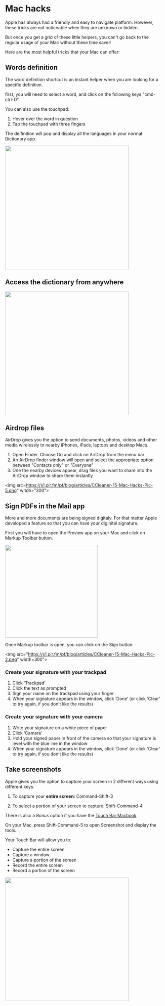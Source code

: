 # Mac hacks

Apple has always had a friendly and easy to navigate platform. However, these tricks are not noticeable when they are unknown or hidden.

But once you get a grid of these little helpers, you can't go back to the regular usage of your Mac without these time saver!

Here are the most helpful tricks that your Mac can offer:

## Words definition

The word definition shortcut is an instant helper when you are looking for a specific definition. 

first, you will need to select a word, and click on the following keys "cmd-ctrl-D". 

You can also use the touchpad:

1. Hover over the word in question
2. Tap the touchpad with three fingers

The deifinition will pop and display all the languages in your normal Dictionary app.

<img src="https://miro.medium.com/max/700/1*4aClj80Fe3_GzwQ2IPrQRg.png" width="400">

## Access the dictionary from anywhere

<img src="https://miro.medium.com/max/668/1*p4rSYZCegwKwHXRQwWoIaA.png" width="400">

## Airdrop files

AirDrop gives you the option to send documents, photos, videos and other media wirelessly to nearby iPhones, iPads, laptops and desktop Macs.

1. Open Finder. Choose Go and click on AirDrop from the menu bar
2. An AirDrop finder window will open and select the appropriate option between "Contacts only" or "Everyone"
3. One the nearby devices appear, drag files you want to share into the AirDrop window to share them instantly

<img src=https://s1.pir.fm/pf/blog/articles/CCleaner-15-Mac-Hacks-Pic-5.png" witdh="200">

## Sign PDFs in the Mail app

More and more documents are being signed digitaly. For that matter Apple developed a feature so that you can have your diginital signature. 

First you will have to open the Preview app on your Mac and click on Markup Toolbar button.

<img src="https://s1.pir.fm/pf/blog/articles/CCleaner-15-Mac-Hacks-Pic-1.png" width="300">

Once Markup toolbar is open, you can click on the Sign button

<img src="https://s1.pir.fm/pf/blog/articles/CCleaner-15-Mac-Hacks-Pic-2.png" width=300">

### Create your signature with your trackpad

1. Click ‘Trackpad’
2. Click the text as prompted
3. Sign your name on the trackpad using your finger
4. When your signature appears in the window, click ‘Done’ (or click ‘Clear’ to try again, if you don’t like the results)

### Create your signature with your camera

1. Write your signature on a white piece of paper
2. Click ‘Camera’
3. Hold your signed paper in front of the camera so that your signature is level with the blue line in the window
4. When your signature appears in the window, click ‘Done’ (or click ‘Clear’ to try again, if you don’t like the results)

## Take screenshots

Apple gives you the option to capture your screen in 2 different ways using different keys. 

1. To capture your **entire screen**:
	Command-Shift-3
	
2. To select a portion of your screen to capture:
	Shift-Command-4
	
There is also a *Bonus* option if you have the [Touch Bar Macbook](https://support.apple.com/en-ca/HT207055)

On your Mac, press Shift-Command-5 to open Screenshot and display the tools.

Your Touch Bar will allow you to:

- Capture the entire screen
- Capture a window
- Capture a portion of the screen
- Record the entire screen
- Record a portion of the screen

<img src="https://help.apple.com/assets/5EF110D6680CE23B38350954/5EF110E3680CE23B3835095C/en_US/f49116f0e8677adca9a8e96d3f66ca88.png" width="400">
